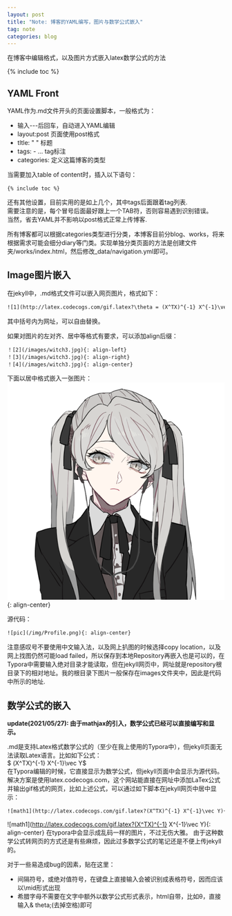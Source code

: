 ```yaml
---
layout: post
title: "Note: 博客的YAML编写，图片与数学公式嵌入"
tag: note
categories: blog
---
```


在博客中编辑格式，以及图片方式嵌入latex数学公式的方法

{% include toc %}

## YAML Front

YAML作为.md文件开头的页面设置脚本，一般格式为：
- 输入---后回车，自动进入YAML编辑
- layout:post 页面使用post格式
- tltle: " " 标题
- tags: - ... tag标注
- categories: 定义这篇博客的类型

当需要加入table of content时，插入以下语句：
```
{% include toc %}
```

还有其他设置，目前实用的是如上几个，其中tags后面跟着tag列表.  
需要注意的是，每个冒号后面最好跟上一个TAB符，否则容易遇到识别错误。  
当然，省去YAML并不影响以post格式正常上传博客.

所有博客都可以根据categories类型进行分类，本博客目前分blog、works，将来根据需求可能会细分diary等门类。实现单独分类页面的方法是创建文件夹/works/index.html，然后修改_data/navigation.yml即可。

## Image图片嵌入
在jekyll中，.md格式文件可以嵌入网页图片，格式如下：
```html
![1](http://latex.codecogs.com/gif.latex?\theta = (X^TX)^{-1} X^{-1}\vec Y)
```
其中括号内为网址，可以自由替换。

如果对图片的左对齐、居中等格式有要求，可以添加align后缀：
```html
！[2](/images/witch3.jpg){: align-left}
！[3](/images/witch3.jpg){: align-right}
！[4](/images/witch3.jpg){: align-center}
```

下面以居中格式嵌入一张图片：
![pic](/img/Profile.png){: align-center}

源代码：
```html
![pic](/img/Profile.png){: align-center}
```
注意感叹号不要使用中文输入法，以及网上扒图的时候选择copy location，以及网上找图仍然可能load failed，所以保存到本地Repository再嵌入也是可以的，在Typora中需要输入绝对目录才能读取，但在jekyll网页中，网址就是repository根目录下的相对地址。我的根目录下图片一般保存在images文件夹中，因此是代码中所示的地址.



## 数学公式的嵌入

**update(2021/05/27): 由于mathjax的引入，数学公式已经可以直接编写和显示。**

.md是支持Latex格式数学公式的（至少在我上使用的Typora中），但jekyll页面无法读取Latex语言。比如如下公式：  
$ (X^TX)^{-1} X^{-1}\vec Y$  
在Typora编辑的时候，它直接显示为数学公式，但jekyll页面中会显示为源代码。  
解决方案是使用latex.codecogs.com，这个网站能直接在网址中添加LaTex公式并输出gif格式的网页，比如上述公式，可以通过如下脚本在jekyll网页中居中显示：

```html
![math1](http://latex.codecogs.com/gif.latex?(X^TX)^{-1} X^{-1}\vec Y){: align-center}
```
![math1](http://latex.codecogs.com/gif.latex?(X^TX)^{-1} X^{-1}\vec Y){: align-center}
在typora中会显示成乱码一样的图片，不过无伤大雅。
由于这种数学公式转网页的方式还是有些麻烦，因此过多数学公式的笔记还是不便上传jekyll的。

对于一些易造成bug的因素，贴在这里：
- 间隔符号，或绝对值符号，在键盘上直接输入会被识别成表格符号，因而应该以\mid形式出现
- 希腊字母不需要在文字中额外以数学公式形式表示，html自带，比如&theta;，直接输入& theta;(去掉空格)即可